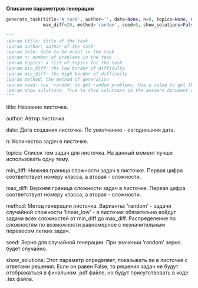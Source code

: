 **Описание параметров генерации**

```python
generate_task(title='A task', author='', date=None, n=0, topics=None, min_diff=0,
              max_diff=20, method='random', seed=0, show_solutions=False)

"""
:param title: title of the task
:param author: author of the task
:param date: date to be print in the task
:param n: number of problems in the task
:param topics: a list of topics for the task
:param min_diff: the low border of difficulty
:param min_diff: the high border of difficulty
:param method: the method of generation
:param seed: use 'random' to get random problems. Use a value to get the same problems.
:param show_solutions: True to show solutions in the answers document or False to not
"""
```

title: Название листочка.

author: Автор листочка.

date: Дата создания листочка. По умолчанию - сегодняшняя дата.

n: Количество задач в листочке.

topics: Список тем задач для листочка. На данный момент лучше использовать одну тему.

min_diff: Нижняя граница сложности задач в листочке. Первая цифра соответствует номеру класса, а вторая - сложности. 

max_diff: Верхняя граница сложности задач в листочке. Первая цифра соответствует номеру класса, а вторая - сложности. 

method: Метод генерации листочка. Варианты:
'random' - задачи случайной сложности
'linear_low' - в листочек обязательно войдут задачи всех сложностей от min_diff до max_diff. Распределение по сложностям по возможности равномерное с незначительным перевесом легких задач.

seed: Зерно для случайной генерации. При значении 'random' зерно будет случайно.

show_solutions: Этот параметр определяет, показывать ли в листочке с ответами решения. Если он равен False, то решения задач не будут отображаться в финальном .pdf файле, но будут присутствовать в коде .tex файла.

